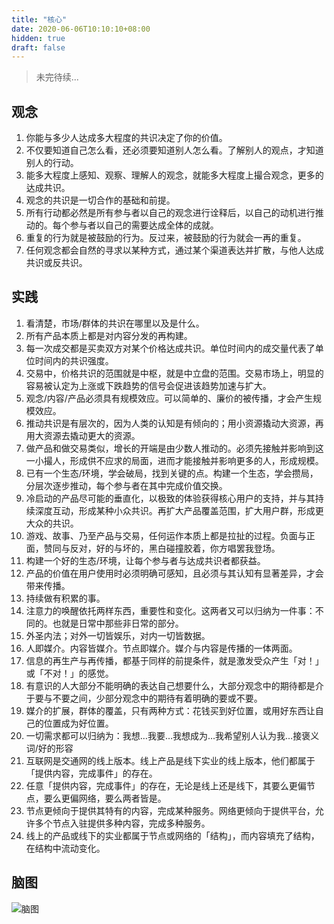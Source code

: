 ```yaml
---
title: "核心"
date: 2020-06-06T10:10:10+08:00
hidden: true
draft: false
---
```

> 未完待续...

## 观念

1. 你能与多少人达成多大程度的共识决定了你的价值。
2. 不仅要知道自己怎么看，还必须要知道别人怎么看。了解别人的观点，才知道别人的行动。
3. 能多大程度上感知、观察、理解人的观念，就能多大程度上撮合观念，更多的达成共识。
4. 观念的共识是一切合作的基础和前提。
5. 所有行动都必然是所有参与者以自己的观念进行诠释后，以自己的动机进行推动的。每个参与者以自己的需要达成全体的成就。
6. 重复的行为就是被鼓励的行为。反过来，被鼓励的行为就会一再的重复。
7. 任何观念都会自然的寻求以某种方式，通过某个渠道表达并扩散，与他人达成共识或反共识。

## 实践

1. 看清楚，市场/群体的共识在哪里以及是什么。
2. 所有产品本质上都是对内容分发的再构建。
3. 每一次成交都是买卖双方对某个价格达成共识。单位时间内的成交量代表了单位时间内的共识强度。
4. 交易中，价格共识的范围就是中枢，就是中立盘的范围。交易市场上，明显的容易被认定为上涨或下跌趋势的信号会促进该趋势加速与扩大。
5. 观念/内容/产品必须具有规模效应。可以简单的、廉价的被传播，才会产生规模效应。
6. 推动共识是有层次的，因为人类的认知是有倾向的；用小资源撬动大资源，再用大资源去撬动更大的资源。
7. 做产品和做交易类似，增长的开端是由少数人推动的。必须先接触并影响到这一小撮人，形成供不应求的局面，进而才能接触并影响更多的人，形成规模。
8. 已有一个生态/环境，学会破局，找到关键的点。构建一个生态，学会攒局，分层次逐步推动，每个参与者在其中完成价值交换。
9. 冷启动的产品尽可能的垂直化，以极致的体验获得核心用户的支持，并与其持续深度互动，形成某种小众共识。再扩大产品覆盖范围，扩大用户群，形成更大众的共识。
10. 游戏、故事、乃至产品与交易，任何运作本质上都是拉扯的过程。负面与正面，赞同与反对，好的与坏的，黑白碰撞胶着，你方唱罢我登场。
11. 构建一个好的生态/环境，让每个参与者与达成共识者都获益。
12. 产品的价值在用户使用时必须明确可感知，且必须与其认知有显著差异，才会带来传播。
13. 持续做有积累的事。
14. 注意力的唤醒依托两样东西，重要性和变化。这两者又可以归纳为一件事：不同的。也就是日常中那些非日常的部分。
15. 外圣内法；对外一切皆娱乐，对内一切皆数据。
16. 人即媒介。内容皆媒介。节点即媒介。媒介与内容是传播的一体两面。
17. 信息的再生产与再传播，都基于同样的前提条件，就是激发受众产生「对！」或「不对！」的感觉。
18. 有意识的人大部分不能明确的表达自己想要什么，大部分观念中的期待都是介于要与不要之间，少部分观念中的期待有着明确的要或不要。
19. 媒介的扩展，群体的覆盖，只有两种方式：花钱买到好位置，或用好东西让自己的位置成为好位置。
20. 一切需求都可以归纳为：我想…我要…我想成为…我希望别人认为我…接褒义词/好的形容
21. 互联网是交通网的线上版本。线上产品是线下实业的线上版本，他们都属于「提供内容，完成事件」的存在。
22. 任意「提供内容，完成事件」的存在，无论是线上还是线下，其要么更偏节点，要么更偏网络，要么两者皆是。
23. 节点更倾向于提供其特有的内容，完成某种服务。网络更倾向于提供平台，允许多个节点入驻提供多种内容，完成多种服务。
24. 线上的产品或线下的实业都属于节点或网络的「结构」，而内容填充了结构，在结构中流动变化。

## 脑图

![脑图](/core.png)